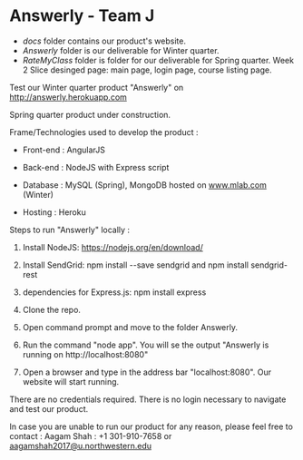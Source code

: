 # Answerly - Team J
- *docs* folder contains our product's website. 
- *Answerly* folder is our deliverable for Winter quarter.
- *RateMyClass* folder is folder for our deliverable for Spring quarter. Week 2 Slice desinged page: main page, login page, course listing page.

Test our Winter quarter product "Answerly" on http://answerly.herokuapp.com

Spring quarter product under construction.

Frame/Technologies used to develop the product :


- Front-end : AngularJS

- Back-end : NodeJS with Express script

- Database : MySQL (Spring), MongoDB hosted on www.mlab.com (Winter)

- Hosting : Heroku



Steps to run "Answerly" locally :


1) Install NodeJS: https://nodejs.org/en/download/

2) Install SendGrid: npm install --save sendgrid and npm install sendgrid-rest

3) dependencies for Express.js: npm install express

4) Clone the repo.

5) Open command prompt and move to the folder Answerly.

6) Run the command "node app". You will se the output "Answerly is running on http://localhost:8080"

7) Open a browser and type in the address bar "localhost:8080". Our website will start running.



There are no credentials required. There is no login necessary to navigate and test our product.



In case you are unable to run our product for any reason, please feel free to contact :
Aagam Shah : +1 301-910-7658 or aagamshah2017@u.northwestern.edu
